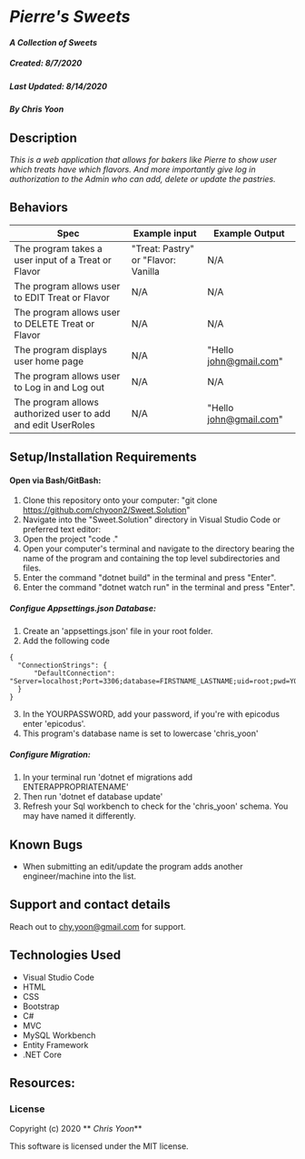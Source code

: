 # _Pierre's Sweets_

#### _A Collection of Sweets_
##### __Created:__ 8/7/2020
##### __Last Updated:__ 8/14/2020 
##### By _**Chris Yoon**_  

## Description

_This is a web application that allows for bakers like Pierre to show user which treats have which flavors. And more importantly give log in authorization to the Admin who can add, delete or update the pastries._

## Behaviors

| Spec| Example input | Example Output
| ----------- | ----------- | ----------- |
| The program takes a user input of a Treat or Flavor | "Treat: Pastry" or "Flavor: Vanilla| N/A |
| The program allows user to EDIT Treat or Flavor | N/A | N/A |
| The program allows user to DELETE Treat or Flavor | N/A | N/A |
| The program displays user home page | N/A | "Hello john@gmail.com"|
| The program allows user to Log in and Log out| N/A | N/A |
| The program allows authorized user to add and edit UserRoles | N/A | "Hello john@gmail.com"|

## Setup/Installation Requirements

#### Open via Bash/GitBash:

1. Clone this repository onto your computer:
    "git clone https://github.com/chyoon2/Sweet.Solution"
2. Navigate into the "Sweet.Solution" directory in Visual Studio Code or preferred text editor:
3. Open the project
    "code ."
4. Open your computer's terminal and navigate to the directory bearing the name of the program and containing the top level subdirectories and files.
5. Enter the command "dotnet build" in the terminal and press "Enter".
6. Enter the command "dotnet watch run" in the terminal and press "Enter".

##### Configue Appsettings.json Database:
1. Create an 'appsettings.json' file in your root folder.
2. Add the following code
```
{
  "ConnectionStrings": {
      "DefaultConnection": "Server=localhost;Port=3306;database=FIRSTNAME_LASTNAME;uid=root;pwd=YOURPASSWORD"
  }
}
```
3. In the YOURPASSWORD, add your password, if you're with epicodus enter 'epicodus'.
4. This program's database name is set to lowercase 'chris_yoon'

##### Configure Migration:
1. In your terminal run 'dotnet ef migrations add ENTERAPPROPRIATENAME'
2. Then run 'dotnet ef database update'
3. Refresh your Sql workbench to check for the 'chris_yoon' schema. You may have named it differently.

## Known Bugs

* When submitting an edit/update the program adds another engineer/machine into the list.

## Support and contact details
Reach out to chy.yoon@gmail.com for support.

## Technologies Used

* Visual Studio Code
* HTML
* CSS
* Bootstrap
* C#
* MVC
* MySQL Workbench
* Entity Framework
* .NET Core

## Resources:

### License

Copyright (c) 2020 ** _Chris Yoon_**

This software is licensed under the MIT license.